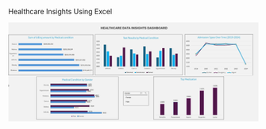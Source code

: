 Healthcare Insights Using Excel

![image alt ](https://github.com/jeremie-tiongco/HealthcareProjectUsingExcel/blob/main/Healthcare%20Insights%20Dashboard.JPG?raw=true)
